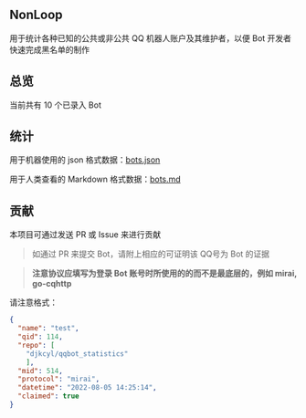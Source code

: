 ## NonLoop

用于统计各种已知的公共或非公共 QQ 机器人账户及其维护者，以便 Bot 开发者快速完成黑名单的制作

## 总览

当前共有 10 个已录入 Bot

## 统计

用于机器使用的 json 格式数据：[bots.json](bots.json)

用于人类查看的 Markdown 格式数据：[bots.md](bots.md)

## 贡献

本项目可通过发送 PR 或 Issue 来进行贡献
> 如通过 PR 来提交 Bot，请附上相应的可证明该 QQ号为 Bot 的证据

> **注意协议应填写为登录 Bot 账号时所使用的的而不是最底层的，例如 mirai, go-cqhttp**

请注意格式：

```json
{
  "name": "test",
  "qid": 114,
  "repo": [
    "djkcyl/qqbot_statistics"
    ],
  "mid": 514,
  "protocol": "mirai",
  "datetime": "2022-08-05 14:25:14",
  "claimed": true
}
```
